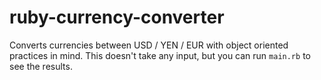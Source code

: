 # ruby-currency-converter

Converts currencies between USD / YEN / EUR with object oriented practices in mind. This doesn't take any input, but you can run `main.rb` to see the results.
